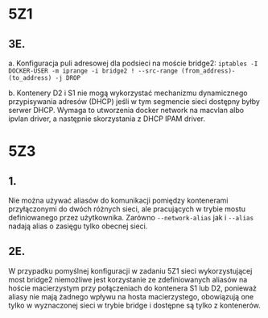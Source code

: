 # 5Z1

## 3E.

a. Konfiguracja puli adresowej dla podsieci na moście bridge2: ```iptables -I DOCKER-USER -m iprange -i bridge2 ! --src-range (from_address)-(to_address) -j DROP```

b. Kontenery D2 i S1 nie mogą wykorzystać mechanizmu dynamicznego przypisywania adresów (DHCP) jeśli w tym segmencie sieci dostępny byłby serwer DHCP. Wymaga to utworzenia docker network na macvlan albo ipvlan driver, a następnie skorzystania z DHCP IPAM driver.

# 5Z3

## 1.

Nie można używać aliasów do komunikacji pomiędzy kontenerami przyłączonymi do dwóch różnych sieci, ale pracujących w trybie mostu definiowanego przez użytkownika.
Zarówno ```--network-alias``` jak i ```--alias``` nadają alias o zasięgu tylko obecnej sieci.

## 2E.
W przypadku pomyślnej konfiguracji w zadaniu 5Z1 sieci wykorzystującej most bridge2 niemożliwe jest korzystanie ze zdefiniowanych aliasów na hoście macierzystym przy połączeniach do kontenera S1 lub D2, ponieważ aliasy nie mają żadnego wpływu na hosta macierzystego, obowiązują one tylko w wyznaczonej sieci w trybie bridge i dostępne są tylko z kontenerów.